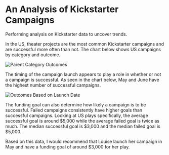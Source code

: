 # An Analysis of Kickstarter Campaigns
Performing analysis on Kickstarter data to uncover trends.

In the US, theater projects are the most common Kickstarter campaigns and are successful more often than not. The chart below shows US campaigns by category and outcome.

![Parent Category Outcomes](https://user-images.githubusercontent.com/73403433/131562191-2bab721f-9d30-4759-b558-18fec9269c9f.png)

The timing of the campaign launch appears to play a role in whether or not a campaign is successful. As seen in the chart below, May and June have the highest number of successful campaigns.

![Outcomes Based on Launch Date](https://user-images.githubusercontent.com/73403433/131563138-1b0a9a50-c143-4146-8cd8-f3596695b59b.png)

The funding goal can also determine how likely a campaign is to be successful. Failed campaigns consistently have higher goals than successful campaigns. Looking at US plays specifically, the average successful goal is around $5,000 while the average failed goal is twice as much. The median successful goal is $3,000 and the median failed goal is $5,000. 

Based on this data, I would recommend that Louise launch her campaign in May and have a funding goal of around $3,000 for her play.
